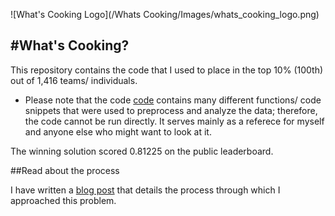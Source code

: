 ![What's Cooking Logo](/Whats Cooking/Images/whats_cooking_logo.png)

#What's Cooking?
----

This repository contains the code that I used to place in the top 10% (100th) out of 1,416 teams/ individuals.
* Please note that the code [code](cooking.py) contains many different functions/ code snippets that were used to preprocess and analyze the data; therefore, the code cannot be run directly. It serves mainly as a referece for myself and anyone else who might want to look at it.

The winning solution scored 0.81225 on the public leaderboard.

##Read about the process

I have written a [blog post](http://jeffwen.github.io/2015/12/19/whats_cooking) that details the process through which I approached this problem.

